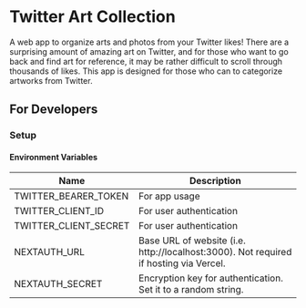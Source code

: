 # Twitter Art Collection

A web app to organize arts and photos from your Twitter likes!
There are a surprising amount of amazing art on Twitter, and for those who want to go back and find art for reference, it may be rather difficult to scroll through thousands of likes. This app is designed for those who can to categorize artworks from Twitter.

## For Developers

### Setup

#### Environment Variables

| Name                  | Description                                                                           |
| --------------------- | ------------------------------------------------------------------------------------- |
| TWITTER_BEARER_TOKEN  | For app usage                                                                         |
| TWITTER_CLIENT_ID     | For user authentication                                                               |
| TWITTER_CLIENT_SECRET | For user authentication                                                               |
| NEXTAUTH_URL          | Base URL of website (i.e. http://localhost:3000). Not required if hosting via Vercel. |
| NEXTAUTH_SECRET       | Encryption key for authentication. Set it to a random string.                         |
